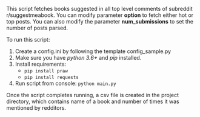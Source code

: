 This script fetches books suggested in all top level comments of subreddit r/suggestmeabook.
You can modify parameter **option** to fetch either hot or top posts.
You can also modify the parameter **num_submissions** to set the number of posts parsed.

To run this script:
1. Create a config.ini by following the template config_sample.py
2. Make sure you have *python 3.6+* and *pip* installed.
3. Install requirements: 
	- `pip install praw`
	- `pip install requests`
4. Run script from console: `python main.py`

Once the script completes running, a csv file is created in the project directory, which contains name of a book and number of times it was mentioned by redditors.